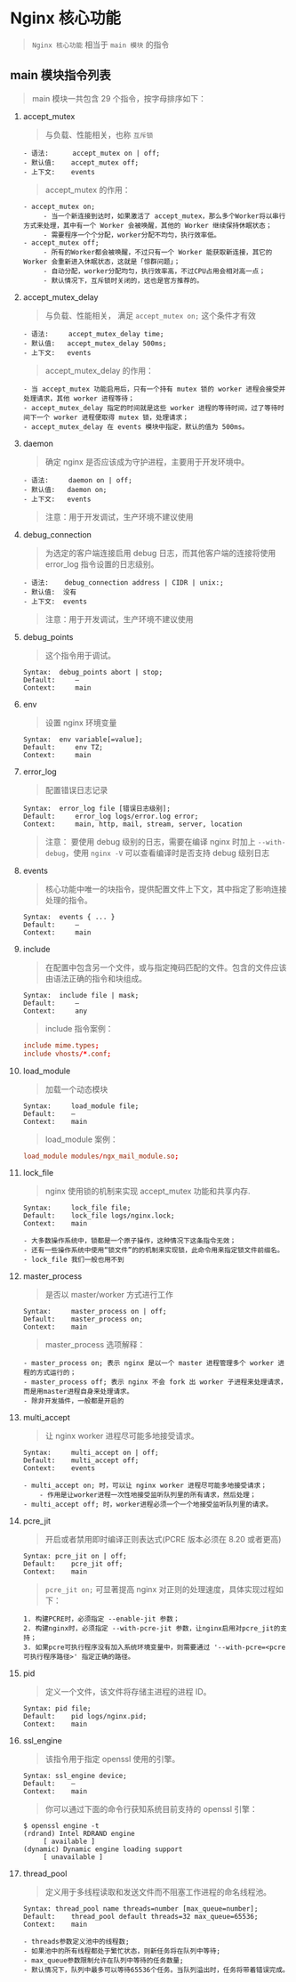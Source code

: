 # Nginx 核心功能

> `Nginx 核心功能` 相当于 `main 模块` 的指令

## main 模块指令列表

> main 模块一共包含 29 个指令，按字母排序如下：

1. accept_mutex

   > 与负载、性能相关，也称 `互斥锁`

   ```text
   - 语法: 	  accept_mutex on | off;
   - 默认值: 	 accept_mutex off;
   - 上下文: 	 events
   ```

   > accept_mutex 的作用：

   ```text
   - accept_mutex on;
        - 当一个新连接到达时，如果激活了 accept_mutex，那么多个Worker将以串行方式来处理，其中有一个 Worker 会被唤醒，其他的 Worker 继续保持休眠状态；
        - 需要程序一个个分配，worker分配不均匀，执行效率低。
   - accept_mutex off;
        - 所有的Worker都会被唤醒，不过只有一个 Worker 能获取新连接，其它的 Worker 会重新进入休眠状态，这就是「惊群问题」；
        - 自动分配，worker分配均匀，执行效率高，不过CPU占用会相对高一点；
        - 默认情况下，互斥锁时关闭的，这也是官方推荐的。
   ```

2. accept_mutex_delay

   > 与负载、性能相关， 满足 `accept_mutex on;` 这个条件才有效

   ```text
   - 语法:     accept_mutex_delay time;
   - 默认值:   accept_mutex_delay 500ms;
   - 上下文:   events
   ```

   > accept_mutex_delay 的作用：

   ```text
   - 当 accept_mutex 功能启用后，只有一个持有 mutex 锁的 worker 进程会接受并处理请求，其他 worker 进程等待；
   - accept_mutex_delay 指定的时间就是这些 worker 进程的等待时间，过了等待时间下一个 worker 进程便取得 mutex 锁，处理请求；
   - accept_mutex_delay 在 events 模块中指定，默认的值为 500ms。
   ```

3. daemon

   > 确定 nginx 是否应该成为守护进程，主要用于开发环境中。

   ```text
   - 语法:     daemon on | off;
   - 默认值:   daemon on;
   - 上下文:   events
   ```

   > 注意：用于开发调试，生产环境不建议使用

4. debug_connection

   > 为选定的客户端连接启用 debug 日志，而其他客户端的连接将使用 error_log 指令设置的日志级别。

   ```text
   - 语法:    debug_connection address | CIDR | unix:;
   - 默认值:  没有
   - 上下文:  events
   ```

   > 注意：用于开发调试，生产环境不建议使用

5. debug_points

   > 这个指令用于调试。

   ```text
   Syntax: 	debug_points abort | stop;
   Default: 	—
   Context: 	main
   ```

6. env

   > 设置 nginx 环境变量

   ```text
   Syntax: 	env variable[=value];
   Default: 	env TZ;
   Context: 	main
   ```

7. error_log

   > 配置错误日志记录

   ```text
   Syntax: 	error_log file [错误日志级别];
   Default: 	error_log logs/error.log error;
   Context: 	main, http, mail, stream, server, location
   ```

   > 注意： 要使用 debug 级别的日志，需要在编译 nginx 时加上 `--with-debug`，使用 `nginx -V` 可以查看编译时是否支持 debug 级别日志

8. events

   > 核心功能中唯一的块指令，提供配置文件上下文，其中指定了影响连接处理的指令。

   ```text
   Syntax: 	events { ... }
   Default: 	—
   Context: 	main
   ```

9. include

   > 在配置中包含另一个文件，或与指定掩码匹配的文件。包含的文件应该由语法正确的指令和块组成。

   ```text
   Syntax: 	include file | mask;
   Default: 	—
   Context: 	any
   ```

   > include 指令案例：

   ```conf
   include mime.types;
   include vhosts/*.conf;
   ```

10. load_module

    > 加载一个动态模块

    ```text
    Syntax: 	load_module file;
    Default: 	—
    Context: 	main
    ```

    > load_module 案例：

    ```conf
    load_module modules/ngx_mail_module.so;
    ```

11. lock_file

    > nginx 使用锁的机制来实现 accept_mutex 功能和共享内存.

    ```text
    Syntax: 	lock_file file;
    Default: 	lock_file logs/nginx.lock;
    Context: 	main
    ```

    ```text
    - 大多数操作系统中，锁都是一个原子操作，这种情况下这条指令无效；
    - 还有一些操作系统中使用“锁文件”的的机制来实现锁，此命令用来指定锁文件前缀名。
    - lock_file 我们一般也用不到
    ```

12. master_process

    > 是否以 master/worker 方式进行工作

    ```text
    Syntax: 	master_process on | off;
    Default: 	master_process on;
    Context: 	main
    ```

    > master_process 选项解释：

    ```text
    - master_process on; 表示 nginx 是以一个 master 进程管理多个 worker 进程的方式运行的；
    - master_process off; 表示 nginx 不会 fork 出 worker 子进程来处理请求，而是用master进程自身来处理请求。
    - 除非开发插件，一般都是开启的
    ```

13. multi_accept

    > 让 nginx worker 进程尽可能多地接受请求。

    ```text
    Syntax: 	multi_accept on | off;
    Default: 	multi_accept off;
    Context: 	events
    ```

    ```text
    - multi_accept on; 时，可以让 nginx worker 进程尽可能多地接受请求；
        - 作用是让worker进程一次性地接受监听队列里的所有请求，然后处理；
    - multi_accept off; 时，worker进程必须一个一个地接受监听队列里的请求。
    ```

14. pcre_jit

    > 开启或者禁用即时编译正则表达式(PCRE 版本必须在 8.20 或者更高)

    ```text
    Syntax:	pcre_jit on | off;
    Default:	pcre_jit off;
    Context:	main
    ```

    > `pcre_jit on;` 可显著提高 nginx 对正则的处理速度，具体实现过程如下：

    ```text
    1. 构建PCRE时，必须指定 --enable-jit 参数；
    2. 构建nginx时，必须指定 --with-pcre-jit 参数，让nginx启用对pcre_jit的支持；
    3. 如果pcre可执行程序没有加入系统环境变量中，则需要通过 '--with-pcre=<pcre可执行程序路径>' 指定正确的路径。
    ```

15. pid

    > 定义一个文件，该文件将存储主进程的进程 ID。

    ```text
    Syntax:	pid file;
    Default:    pid logs/nginx.pid;
    Context:	main
    ```

16. ssl_engine

    > 该指令用于指定 openssl 使用的引擎。

    ```text
    Syntax:	ssl_engine device;
    Default:	—
    Context:	main
    ```

    > 你可以通过下面的命令行获知系统目前支持的 openssl 引擎：

    ```shell
    $ openssl engine -t
    (rdrand) Intel RDRAND engine
         [ available ]
    (dynamic) Dynamic engine loading support
         [ unavailable ]
    ```

17. thread_pool

    > 定义用于多线程读取和发送文件而不阻塞工作进程的命名线程池。

    ```text
    Syntax:	thread_pool name threads=number [max_queue=number];
    Default:	thread_pool default threads=32 max_queue=65536;
    Context:	main
    ```

    ```text
    - threads参数定义池中的线程数;
    - 如果池中的所有线程都处于繁忙状态，则新任务将在队列中等待;
    - max_queue参数限制允许在队列中等待的任务数量;
    - 默认情况下，队列中最多可以等待65536个任务。当队列溢出时，任务将带着错误完成。
    ```
